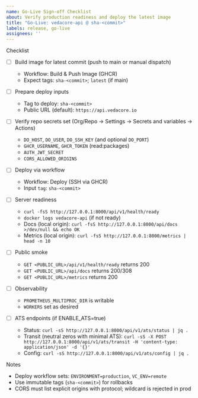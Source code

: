 ```yaml
---
name: Go-Live Sign-off Checklist
about: Verify production readiness and deploy the latest image
title: "Go-Live: vedacore-api @ sha-<commit>"
labels: release, go-live
assignees: ''
---
```


Checklist

- [ ] Build image for latest commit (push to main or manual dispatch)
  - Workflow: Build & Push Image (GHCR)
  - Expect tags: `sha-<commit>`; `latest` (if main)

- [ ] Prepare deploy inputs
  - Tag to deploy: `sha-<commit>`
  - Public URL (default): `https://api.vedacore.io`

- [ ] Verify repo secrets set (Org/Repo → Settings → Secrets and variables → Actions)
  - `DO_HOST`, `DO_USER`, `DO_SSH_KEY` (and optional `DO_PORT`)
  - `GHCR_USERNAME`, `GHCR_TOKEN` (read:packages)
  - `AUTH_JWT_SECRET`
  - `CORS_ALLOWED_ORIGINS`

- [ ] Deploy via workflow
  - Workflow: Deploy (SSH via GHCR)
  - Input `tag`: `sha-<commit>`

- [ ] Server readiness
  - `curl -fsS http://127.0.0.1:8000/api/v1/health/ready`
  - `docker logs vedacore-api` (if not ready)
  - Docs (local origin): `curl -fsS http://127.0.0.1:8000/api/docs >/dev/null && echo OK`
  - Metrics (local origin): `curl -fsS http://127.0.0.1:8000/metrics | head -n 10`

- [ ] Public smoke
  - `GET <PUBLIC_URL>/api/v1/health/ready` returns 200
  - `GET <PUBLIC_URL>/api/docs` returns 200/308
  - `GET <PUBLIC_URL>/metrics` returns 200

- [ ] Observability
  - `PROMETHEUS_MULTIPROC_DIR` is writable
  - `WORKERS` set as desired

- [ ] ATS endpoints (if ENABLE_ATS=true)
  - Status: `curl -sS http://127.0.0.1:8000/api/v1/ats/status | jq .`
  - Transit (neutral zeros with minimal ATS): `curl -sS -X POST http://127.0.0.1:8000/api/v1/ats/transit -H 'content-type: application/json' -d '{}'`
  - Config: `curl -sS http://127.0.0.1:8000/api/v1/ats/config | jq .`

Notes

- Deploy workflow sets: `ENVIRONMENT=production`, `VC_ENV=remote`
- Use immutable tags (`sha-<commit>`) for rollbacks
- CORS must list explicit origins with protocol; wildcard is rejected in prod
